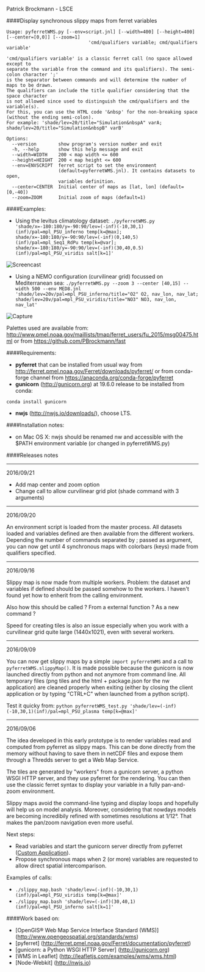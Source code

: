 
Patrick Brockmann - LSCE

####Display synchronous slippy maps from ferret variables

```
Usage: pyferretWMS.py [--env=script.jnl] [--width=400] [--height=400] [--center=[0,0]] [--zoom=1]
                              'cmd/qualifiers variable; cmd/qualifiers variable'

'cmd/qualifiers variable' is a classic ferret call (no space allowed except to
separate the variable from the command and its qualifiers). The semi-colon character ';'
is the separator between commands and will determine the number of maps to be drawn.
The qualifiers can include the title qualifier considering that the space character
is not allowed since used to distinguish the cmd/qualifiers and the variable(s).
For this, you can use the HTML code '&nbsp' for the non-breaking space (without the ending semi-colon).
For example: 'shade/lev=20/title="Simulation&nbspA" varA; shade/lev=20/title="Simulation&nbspB" varB'

Options:
  --version        show program's version number and exit
  -h, --help       show this help message and exit
  --width=WIDTH    200 < map width <= 600
  --height=HEIGHT  200 < map height <= 600
  --env=ENVSCRIPT  ferret script to set the environment
                   (default=pyferretWMS.jnl). It contains datasets to open,
                   variables definition.
  --center=CENTER  Initial center of maps as [lat, lon] (default=[0,-40])
  --zoom=ZOOM      Initial zoom of maps (default=1)
```

####Examples:
* Using the levitus climatology dataset:
```./pyferretWMS.py 'shade/x=-180:180/y=-90:90/lev=(-inf)(-10,30,1)(inf)/pal=mpl_PSU_inferno temp[k=@max]; shade/x=-180:180/y=-90:90/lev=(-inf)(0,140,5)(inf)/pal=mpl_Seq1_RdPu temp[k=@var]; shade/x=-180:180/y=-90:90/lev=(-inf)(30,40,0.5)(inf)/pal=mpl_PSU_viridis salt[k=1]'```

![Screencast](https://github.com/PBrockmann/wms-pyferret/raw/master/screencast.gif)

* Using a NEMO configuration (curvilinear grid) focussed on Mediterranean sea:
```./pyferretWMS.py --zoom 3 --center [40,15] --width 500 --env MED8.jnl 'shade/lev=20v/pal=mpl_PSU_inferno/title="O2" O2, nav_lon, nav_lat; shade/lev=20v/pal=mpl_PSU_viridis/title="NO3" NO3, nav_lon, nav_lat'```

![Capture](https://github.com/PBrockmann/wms-pyferret/raw/master/capture.png)

Palettes used are available from: http://www.pmel.noaa.gov/maillists/tmap/ferret_users/fu_2015/msg00475.html
or from https://github.com/PBrockmann/fast

####Requirements:
* **pyferret** that can be installed from usual way from http://ferret.pmel.noaa.gov/Ferret/downloads/pyferret/
or from conda-forge channel from https://anaconda.org/conda-forge/pyferret
* **gunicorn** (http://gunicorn.org) at 19.6.0 release to be installed from conda:
```
conda install gunicorn
```
* **nwjs** (http://nwjs.io/downloads/), choose LTS.

####Installation notes:
* on Mac OS X: nwjs should be renamed nw and accessible with the $PATH environment variable (or changed in pyferretWMS.py)

####Releases notes
<hr>
2016/09/21

 * Add map center and zoom option
 * Change call to allow curvilinear grid plot (shade command with 3 arguments) 


<hr>
2016/09/20

An environment script is loaded from the master process. All datasets loaded and variables defined are
then available from the different workers.
Depending the number of commands separated by ; passed as argument, you can now get until 4 synchronous maps
with colorbars (keys) made from qualifiers specified.

<hr>
2016/09/16

Slippy map is now made from multiple workers. Problem: the dataset and variables if defined
should be passed somehow to the workers. I haven't found yet how to enherit from the calling
environment.

Also how this should be called ? From a external function ? As a new command ?

Speed for creating tiles is also an issue especially when you work with a curvilinear grid quite large
(1440x1021), even with several workers.

<hr>
2016/09/09

You can now get slippy maps by a simple ```import pyferretWMS``` and a call to ```pyferretWMS.slippyMap()```.
It is made possible because the gunicorn is now launched directly from python and not anymore from command line. 
All temporary files (png tiles and the html + package.json for the nw application)
are cleaned properly when exiting (either by closing the client application or by typing "CTRL+C" when launched from a python script).

Test it quicky from:
```python pyferretWMS_test.py 'shade/lev=(-inf)(-10,30,1)(inf)/pal=mpl_PSU_plasma temp[k=@max]'```

<hr>
2016/09/06

The idea developed in this early prototype is to render variables read and computed from pyferret as slippy maps.
This can be done directly from the memory without having to save them in netCDF files 
and expose them through a Thredds server to get a Web Map Service.

The tiles are generated by "workers" from a gunicorn server, a python WSGI HTTP server,
and they use pyferret for the rendering. You can then use the classic ferret syntax to display
your variable in a fully pan-and-zoom environment.

Slippy maps avoid the command-line typing and display loops and hopefully will help us on model analysis. 
Moreover, considering that nowdays models are becoming incredibily refined with sometimes resolutions at 1/12°.
That makes the pan/zoom navigation even more useful.

Next steps:
- Read variables and start the gunicorn server directly from pyferret ([Custom Application](http://docs.gunicorn.org/en/stable/custom.html)).
- Propose synchronous maps when 2 (or more) variables are requested to allow direct spatial intercomparison.

Examples of calls:
- ```./slippy_map.bash 'shade/lev=(-inf)(-10,30,1)(inf)/pal=mpl_PSU_viridis temp[k=@max]'```
- ```./slippy_map.bash 'shade/lev=(-inf)(30,40,1)(inf)/pal=mpl_PSU_inferno salt[k=1]'```

####Work based on:
- [OpenGIS® Web Map Service Interface Standard (WMS)] (http://www.opengeospatial.org/standards/wms)
- [pyferret] (http://ferret.pmel.noaa.gov/Ferret/documentation/pyferret)
- [gunicorn: a Python WSGI HTTP Server] (http://gunicorn.org)
- [WMS in Leaflet] (http://leafletjs.com/examples/wms/wms.html)
- [Node-Webkit] (http://nwjs.io)
